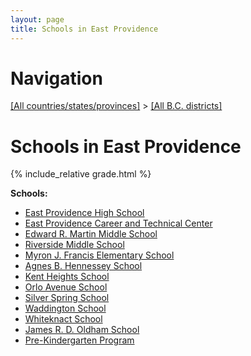 ```yaml
---
layout: page
title: Schools in East Providence
---
```

# Navigation

[[All countries/states/provinces]](../..) > [[All B.C. districts]](..)

# Schools in East Providence

{% include_relative grade.html %}

**Schools:**

- [East Providence High School](East_Providence_High_School.md)
- [East Providence Career and Technical Center](East_Providence_Career_and_Technical_Center.md)
- [Edward R. Martin Middle School](Edward_R._Martin_Middle_School.md)
- [Riverside Middle School](Riverside_Middle_School.md)
- [Myron J. Francis Elementary School](Myron_J._Francis_Elementary_School.md)
- [Agnes B. Hennessey School](Agnes_B._Hennessey_School.md)
- [Kent Heights School](Kent_Heights_School.md)
- [Orlo Avenue School](Orlo_Avenue_School.md)
- [Silver Spring School](Silver_Spring_School.md)
- [Waddington School](Waddington_School.md)
- [Whiteknact School](Whiteknact_School.md)
- [James R. D. Oldham School](James_R._D._Oldham_School.md)
- [Pre-Kindergarten Program](Pre-Kindergarten_Program.md)
